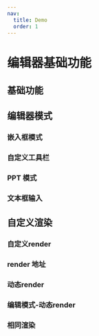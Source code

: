 ```yaml
---
nav:
  title: Demo
  order: 1
---
```


# 编辑器基础功能

## 基础功能

<code src="../demos/preview.tsx" background="var(--main-bg-color)" title="编辑器" iframe=540></code>

<code src="../demos/readonly.tsx" background="var(--main-bg-color)" title="只读模式" iframe=540></code>

<code src="../demos/empty.tsx" background="var(--main-bg-color)" title="空模式" iframe=540 ></code>

<code src="../demos/pure.tsx" background="var(--main-bg-color)" title="pure 模式" iframe=540></code>

## 编辑器模式

### 嵌入框模式

<code src="../demos/min.tsx" background="var(--main-bg-color)" title="嵌入框模式" iframe=540></code>

### 自定义工具栏

<code src="../demos/minPreview.tsx" background="var(--main-bg-color)" title="自定义toolbar" iframe=540></code>

### PPT 模式

<code src="../demos/ppt.tsx" background="var(--main-bg-color)" title="ppt 模式" iframe=540 ></code>

### 文本框输入

<code src="../demos/markdownInputField.tsx"  background="var(--main-bg-color)" title="文本框输入" iframe=540 ></code>

## 自定义渲染

### 自定义render

<code src="../demos/render.tsx" background="var(--main-bg-color)" title="自定义render" iframe=540></code>

### render 地址

<code src="../demos/min-render.tsx" background="var(--main-bg-color)" title="render 地址" iframe=540></code>

### 动态render

<code src="../demos/rerender.tsx" background="var(--main-bg-color)" title="动态render" iframe=540></code>

### 编辑模式-动态render

<code src="../demos/rerender-edit.tsx" background="var(--main-bg-color)" title="编辑模式-动态render" iframe=540></code>

### 相同渲染

<code src="../demos/same-render.tsx" background="var(--main-bg-color)" title="相同渲染" iframe=540></code>
